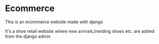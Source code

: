# Ecommerce

This is an ecommerce website made with django

It's a shoe retail website where new arrivals,trending shoes etc. are added from the django admin


